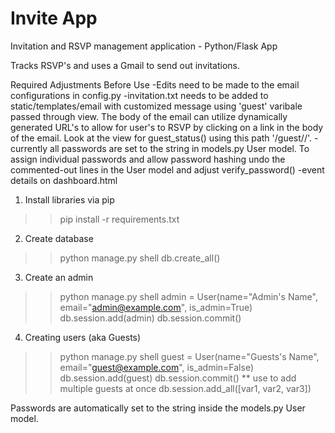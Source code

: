 # Invite App
Invitation and RSVP management application - Python/Flask App

Tracks RSVP's and uses a Gmail to send out invitations.

Required Adjustments Before Use
-Edits need to be made to the email configurations in config.py
-invitation.txt needs to be added to static/templates/email with customized message
  using 'guest' varibale passed through view. The body of the email can utilize
  dynamically generated URL's to allow for user's to RSVP by clicking on a link
  in the body of the email. Look at the view for guest_status() using this path 
  '/guest/<email>/<status>'. 
-currently all passwords are set to the string in models.py User model. To assign
individual passwords and allow password hashing undo the commented-out lines
in the User model and adjust verify_password()
-event details on dashboard.html

1) Install libraries via pip
>> pip install -r requirements.txt

2) Create database
>> python manage.py shell
>> db.create_all()

3) Create an admin
>> python manage.py shell
>> admin = User(name="Admin's Name", email="admin@example.com", is_admin=True)
>> db.session.add(admin)
>> db.session.commit()

4) Creating users (aka Guests)
>> python manage.py shell
>> guest = User(name="Guests's Name", email="guest@example.com", is_admin=False)
>> db.session.add(guest)
>> db.session.commit()
** use to add multiple guests at once db.session.add_all([var1, var2, var3])

Passwords are automatically set to the string inside the models.py User model.

